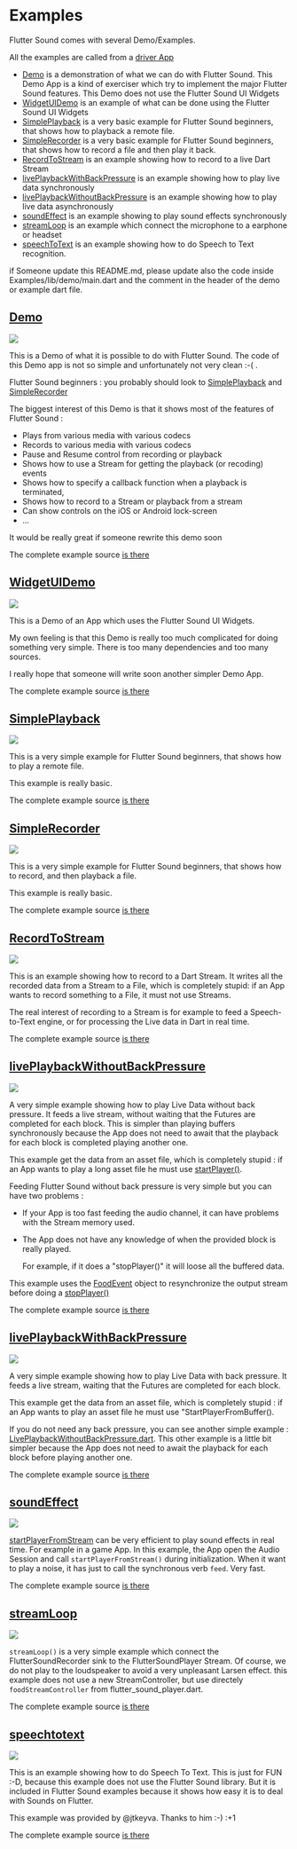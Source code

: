 # Examples

Flutter Sound comes with several Demo/Examples.

All the examples are called from a [driver App](https://github.com/canardoux/tau/blob/master/flutter_sound/example/lib/main.dart)

* [Demo](./#demo) is a demonstration of what we can do with Flutter Sound. This Demo App is a kind of exerciser which try to implement the major Flutter Sound features. This Demo does not use the Flutter Sound UI Widgets
* [WidgetUIDemo](./#widgetuidemo) is an example of what can be done using the Flutter Sound UI Widgets
* [SimplePlayback](./#simpleplayback) is a very basic example for Flutter Sound beginners, that shows how to playback a remote file.
* [SimpleRecorder](./#simplerecorder) is a very basic example for Flutter Sound beginners, that shows how to record a file and then play it back.
* [RecordToStream](./#recordtostream) is an example showing how to record to a live Dart Stream
* [livePlaybackWithBackPressure](./#liveplaybackwithbackpressure) is an example showing how to play live data synchronously
* [livePlaybackWithoutBackPressure](./#liveplaybackwithoutbackpressure) is an example showing how to play live data asynchronously
* [soundEffect](./#soundeffect) is an example showing to play sound effects synchronously
* [streamLoop](./#streamloop) is an example which connect the microphone to a earphone or headset
* [speechToText](./#speechtotext) is an example showing how to do Speech to Text recognition.

if Someone update this README.md, please update also the code inside Examples/lib/demo/main.dart and the comment in the header of the demo or example dart file.

## [Demo](https://github.com/canardoux/tau/blob/master/flutter_sound/example/lib/demo/demo.dart)

![](../../.gitbook/assets/demo.png)

This is a Demo of what it is possible to do with Flutter Sound. The code of this Demo app is not so simple and unfortunately not very clean :-\( .

Flutter Sound beginners : you probably should look to [SimplePlayback](./#simpleplayback) and [SimpleRecorder](./#simplerecorder)

The biggest interest of this Demo is that it shows most of the features of Flutter Sound :

* Plays from various media with various codecs
* Records to various media with various codecs
* Pause and Resume control from recording or playback
* Shows how to use a Stream for getting the playback \(or recoding\) events
* Shows how to specify a callback function when a playback is terminated,
* Shows how to record to a Stream or playback from a stream
* Can show controls on the iOS or Android lock-screen
* ...

It would be really great if someone rewrite this demo soon

The complete example source [is there](https://github.com/canardoux/tau/blob/master/flutter_sound/example/lib/demo/demo.dart)

## [WidgetUIDemo](https://github.com/canardoux/tau/blob/master/flutter_sound/example/lib/widgetUI/widget_ui_demo.dart)

![](../../.gitbook/assets/widget_ui.png)

This is a Demo of an App which uses the Flutter Sound UI Widgets.

My own feeling is that this Demo is really too much complicated for doing something very simple. There is too many dependencies and too many sources.

I really hope that someone will write soon another simpler Demo App.

The complete example source [is there](https://github.com/canardoux/tau/blob/master/flutter_sound/example/lib/widgetUI/widget_ui_demo.dart)

## [SimplePlayback](https://github.com/canardoux/tau/blob/master/flutter_sound/example/lib/simple_playback/simple_playback.dart)

![](../../.gitbook/assets/simple_playback%20%281%29.png)

This is a very simple example for Flutter Sound beginners, that shows how to play a remote file.

This example is really basic.

The complete example source [is there](https://github.com/canardoux/tau/blob/master/flutter_sound/example/lib/simple_playback/simple_playback.dart)

## [SimpleRecorder](https://github.com/canardoux/tau/blob/master/flutter_sound/example/lib/simple_recorder/simple_recorder.dart)

![](../../.gitbook/assets/simple_recorder%20%281%29.png)

This is a very simple example for Flutter Sound beginners, that shows how to record, and then playback a file.

This example is really basic.

The complete example source [is there](https://github.com/canardoux/tau/blob/master/flutter_sound/example/lib/simple_recorder/simple_recorder.dart)

## [RecordToStream](https://github.com/canardoux/tau/blob/master/flutter_sound/example/lib/recordToStream/record_to_stream_example.dart)

![](../../.gitbook/assets/record_to_stream.png)

This is an example showing how to record to a Dart Stream. It writes all the recorded data from a Stream to a File, which is completely stupid: if an App wants to record something to a File, it must not use Streams.

The real interest of recording to a Stream is for example to feed a Speech-to-Text engine, or for processing the Live data in Dart in real time.

The complete example source [is there](https://github.com/canardoux/tau/blob/master/flutter_sound/example/lib/recordToStream/record_to_stream_example.dart)

## [livePlaybackWithoutBackPressure](https://github.com/canardoux/tau/blob/master/flutter_sound/example/lib/livePlaybackWithoutBackPressure/live_playback_without_back_pressure.dart)

![](../../.gitbook/assets/live_playback_without_back_pressure.png)

A very simple example showing how to play Live Data without back pressure. It feeds a live stream, without waiting that the Futures are completed for each block. This is simpler than playing buffers synchronously because the App does not need to await that the playback for each block is completed playing another one.

This example get the data from an asset file, which is completely stupid : if an App wants to play a long asset file he must use [startPlayer\(\)](https://github.com/Canardoux/tau/tree/bb6acacc34205174a8438a13c8c0797f7bfa2143/doc/tau/player.md#startplayer).

Feeding Flutter Sound without back pressure is very simple but you can have two problems :

* If your App is too fast feeding the audio channel, it can have problems with the Stream memory used.
* The App does not have any knowledge of when the provided block is really played.

  For example, if it does a "stopPlayer\(\)" it will loose all the buffered data.

This example uses the [FoodEvent](https://github.com/Canardoux/tau/tree/bb6acacc34205174a8438a13c8c0797f7bfa2143/doc/tau/player.md#food) object to resynchronize the output stream before doing a [stopPlayer\(\)](https://github.com/Canardoux/tau/tree/bb6acacc34205174a8438a13c8c0797f7bfa2143/doc/tau/player.md##stopplayer)

The complete example source [is there](https://github.com/canardoux/tau/blob/master/flutter_sound/example/lib/livePlaybackWithoutBackPressure/live_playback_without_back_pressure.dart)

## [livePlaybackWithBackPressure](https://github.com/canardoux/tau/blob/master/flutter_sound/example/lib/livePlaybackWithBackPressure/live_playback_with_back_pressure.dart)

![](../../.gitbook/assets/live_playback_with_back_pressure%20%281%29.png)

A very simple example showing how to play Live Data with back pressure. It feeds a live stream, waiting that the Futures are completed for each block.

This example get the data from an asset file, which is completely stupid : if an App wants to play an asset file he must use "StartPlayerFromBuffer\(\).

If you do not need any back pressure, you can see another simple example : [LivePlaybackWithoutBackPressure.dart](https://github.com/Canardoux/tau/tree/bb6acacc34205174a8438a13c8c0797f7bfa2143/doc/tau/player.md##liveplaybackwithoutbackpressure). This other example is a little bit simpler because the App does not need to await the playback for each block before playing another one.

The complete example source [is there](https://github.com/canardoux/tau/blob/master/flutter_sound/example/lib/livePlaybackWithBackPressure/live_playback_with_back_pressure.dart)

## [soundEffect](https://github.com/canardoux/tau/blob/master/flutter_sound/example/lib/soundEffect/sound_effect.dart)

![](../../.gitbook/assets/sound_effect.png)

[startPlayerFromStream](https://github.com/Canardoux/tau/tree/bb6acacc34205174a8438a13c8c0797f7bfa2143/doc/tau/player.md##startplayerfromstream) can be very efficient to play sound effects in real time. For example in a game App. In this example, the App open the Audio Session and call `startPlayerFromStream()` during initialization. When it want to play a noise, it has just to call the synchronous verb `feed`. Very fast.

The complete example source [is there](https://github.com/canardoux/tau/blob/master/flutter_sound/example/lib/soundEffect/sound_effect.dart)

## [streamLoop](https://github.com/canardoux/tau/blob/master/flutter_sound/example/lib/streamLoop/stream_loop.dart)

![](../../.gitbook/assets/stream_loop.png)

`streamLoop()` is a very simple example which connect the FlutterSoundRecorder sink to the FlutterSoundPlayer Stream. Of course, we do not play to the loudspeaker to avoid a very unpleasant Larsen effect. this example does not use a new StreamController, but use directely `foodStreamController` from flutter\_sound\_player.dart.

The complete example source [is there](https://github.com/canardoux/tau/blob/master/flutter_sound/example/lib/streamLoop/stream_loop.dart)

## [speechtotext](https://github.com/canardoux/tau/blob/master/flutter_sound/example/lib/speechtotext/speech_to_text_example.dart)

![](../../.gitbook/assets/speech_to_text_example.png)

This is an example showing how to do Speech To Text. This is just for FUN :-D, because this example does not use the Flutter Sound library. But it is included in Flutter Sound examples because it shows how easy it is to deal with Sounds on Flutter.

This example was provided by @jtkeyva. Thanks to him :-\) :+1

The complete example source [is there](https://github.com/canardoux/tau/blob/master/flutter_sound/example/lib/speechtotext/speech_to_text_example.dart)

